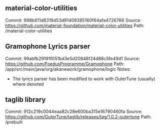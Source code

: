 ## material-color-utilities
Commit: 998b611d8319d53d91409385160f64afa4726766
Source: https://github.com/material-foundation/material-color-utilities
Path: /material-color-utilities

## Gramophone Lyrics parser
Commit: 99abfb29191f051bd3e5d20846f24d88c5fe49d1
Source: https://github.com/FoedusProgramme/Gramophone
Path: /app/src/main/java/org/akanework/gramophone/logic
Notes: 
- The lyrics parser has been modified to work with OuterTune (usually) where denoted

## taglib library
Commit: 912c219c0044eaa82c28e600ba315e16790460fa
Source: https://github.com/OuterTune/taglib/releases/tag/1.0.2-outertune
Path: /prebuilt
